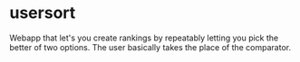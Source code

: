 # usersort
Webapp that let's you create rankings by repeatably letting you pick the better of two options. The user basically takes the place of the comparator.
